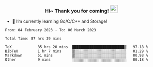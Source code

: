 <h3 align="center">
    Hi~ Thank you for coming!
    <img src="https://media.giphy.com/media/hvRJCLFzcasrR4ia7z/giphy.gif" width="25px">
</h3>

<!--
**pineapple-man/pineapple-man** is a ✨ _special_ ✨ repository because its `README.md` (this file) appears on your GitHub profile.

Here are some ideas to get you started:
- 🔭 I’m currently working on ...
- 🤔 I’m looking for help with ...
- 💬 Ask me about ...
- 📫 How to reach me: ...
- 😄 Pronouns: ...
- ⚡ Fun fact: 
- 👯 I’m looking to collaborate on kubernetes
-->
- 🌱 I’m currently learning Go/C/C++ and Storage!

<!--START_SECTION:waka-->

```text
From: 04 February 2023 - To: 06 March 2023

Total Time: 87 hrs 39 mins

TeX            85 hrs 20 mins  ████████████████████████▒   97.18 %
BibTeX         1 hr 7 mins     ▒░░░░░░░░░░░░░░░░░░░░░░░░   01.29 %
Markdown       51 mins         ▒░░░░░░░░░░░░░░░░░░░░░░░░   00.98 %
Other          9 mins          ░░░░░░░░░░░░░░░░░░░░░░░░░   00.18 %
```

<!--END_SECTION:waka-->
